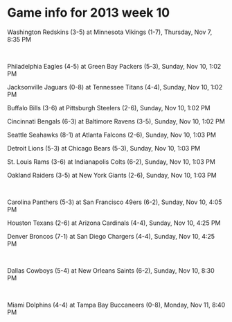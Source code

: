# Game info for 2013 week 10

Washington Redskins (3-5) at Minnesota Vikings (1-7), Thursday, Nov 7, 8:35 PM


<br/>

Philadelphia Eagles (4-5) at Green Bay Packers (5-3), Sunday, Nov 10, 1:02 PM

Jacksonville Jaguars (0-8) at Tennessee Titans (4-4), Sunday, Nov 10, 1:02 PM

Buffalo Bills (3-6) at Pittsburgh Steelers (2-6), Sunday, Nov 10, 1:02 PM

Cincinnati Bengals (6-3) at Baltimore Ravens (3-5), Sunday, Nov 10, 1:02 PM

Seattle Seahawks (8-1) at Atlanta Falcons (2-6), Sunday, Nov 10, 1:03 PM

Detroit Lions (5-3) at Chicago Bears (5-3), Sunday, Nov 10, 1:03 PM

St. Louis Rams (3-6) at Indianapolis Colts (6-2), Sunday, Nov 10, 1:03 PM

Oakland Raiders (3-5) at New York Giants (2-6), Sunday, Nov 10, 1:03 PM


<br/>

Carolina Panthers (5-3) at San Francisco 49ers (6-2), Sunday, Nov 10, 4:05 PM

Houston Texans (2-6) at Arizona Cardinals (4-4), Sunday, Nov 10, 4:25 PM

Denver Broncos (7-1) at San Diego Chargers (4-4), Sunday, Nov 10, 4:25 PM


<br/>

Dallas Cowboys (5-4) at New Orleans Saints (6-2), Sunday, Nov 10, 8:30 PM


<br/>

Miami Dolphins (4-4) at Tampa Bay Buccaneers (0-8), Monday, Nov 11, 8:40 PM

